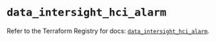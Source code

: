 # `data_intersight_hci_alarm`

Refer to the Terraform Registry for docs: [`data_intersight_hci_alarm`](https://registry.terraform.io/providers/ciscodevnet/intersight/1.0.71/docs/data-sources/hci_alarm).
